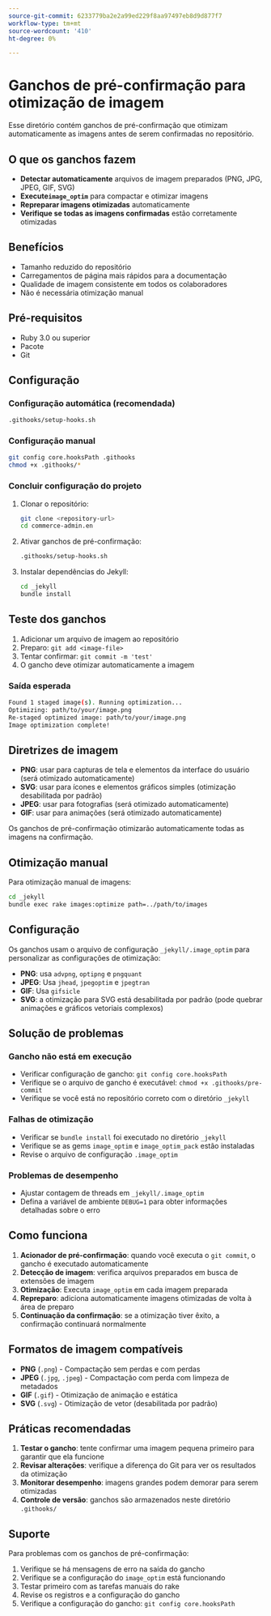 ```yaml
---
source-git-commit: 6233779ba2e2a99ed229f8aa97497eb8d9d877f7
workflow-type: tm+mt
source-wordcount: '410'
ht-degree: 0%

---
```

# Ganchos de pré-confirmação para otimização de imagem

Esse diretório contém ganchos de pré-confirmação que otimizam automaticamente as imagens antes de serem confirmadas no repositório.

## O que os ganchos fazem

- **Detectar automaticamente** arquivos de imagem preparados (PNG, JPG, JPEG, GIF, SVG)
- **Execute`image_optim`** para compactar e otimizar imagens
- **Repreparar imagens otimizadas** automaticamente
- **Verifique se todas as imagens confirmadas** estão corretamente otimizadas

## Benefícios

- Tamanho reduzido do repositório
- Carregamentos de página mais rápidos para a documentação
- Qualidade de imagem consistente em todos os colaboradores
- Não é necessária otimização manual

## Pré-requisitos

- Ruby 3.0 ou superior
- Pacote
- Git

## Configuração

### Configuração automática (recomendada)

```bash
.githooks/setup-hooks.sh
```

### Configuração manual

```bash
git config core.hooksPath .githooks
chmod +x .githooks/*
```

### Concluir configuração do projeto

1. Clonar o repositório:

   ```bash
   git clone <repository-url>
   cd commerce-admin.en
   ```

2. Ativar ganchos de pré-confirmação:

   ```bash
   .githooks/setup-hooks.sh
   ```

3. Instalar dependências do Jekyll:

   ```bash
   cd _jekyll
   bundle install
   ```

## Teste dos ganchos

1. Adicionar um arquivo de imagem ao repositório
2. Preparo: `git add <image-file>`
3. Tentar confirmar: `git commit -m 'test'`
4. O gancho deve otimizar automaticamente a imagem

### Saída esperada

```bash
Found 1 staged image(s). Running optimization...
Optimizing: path/to/your/image.png
Re-staged optimized image: path/to/your/image.png
Image optimization complete!
```

## Diretrizes de imagem

- **PNG**: usar para capturas de tela e elementos da interface do usuário (será otimizado automaticamente)
- **SVG**: usar para ícones e elementos gráficos simples (otimização desabilitada por padrão)
- **JPEG**: usar para fotografias (será otimizado automaticamente)
- **GIF**: usar para animações (será otimizado automaticamente)

Os ganchos de pré-confirmação otimizarão automaticamente todas as imagens na confirmação.

## Otimização manual

Para otimização manual de imagens:

```bash
cd _jekyll
bundle exec rake images:optimize path=../path/to/images
```

## Configuração

Os ganchos usam o arquivo de configuração `_jekyll/.image_optim` para personalizar as configurações de otimização:

- **PNG**: usa `advpng`, `optipng` e `pngquant`
- **JPEG**: Usa `jhead`, `jpegoptim` e `jpegtran`
- **GIF**: Usa `gifsicle`
- **SVG**: a otimização para SVG está desabilitada por padrão (pode quebrar animações e gráficos vetoriais complexos)

## Solução de problemas

### Gancho não está em execução

- Verificar configuração de gancho: `git config core.hooksPath`
- Verifique se o arquivo de gancho é executável: `chmod +x .githooks/pre-commit`
- Verifique se você está no repositório correto com o diretório `_jekyll`

### Falhas de otimização

- Verificar se `bundle install` foi executado no diretório `_jekyll`
- Verifique se as gems `image_optim` e `image_optim_pack` estão instaladas
- Revise o arquivo de configuração `.image_optim`

### Problemas de desempenho

- Ajustar contagem de threads em `_jekyll/.image_optim`
- Defina a variável de ambiente `DEBUG=1` para obter informações detalhadas sobre o erro

## Como funciona

1. **Acionador de pré-confirmação**: quando você executa o `git commit`, o gancho é executado automaticamente
2. **Detecção de imagem**: verifica arquivos preparados em busca de extensões de imagem
3. **Otimização**: Executa `image_optim` em cada imagem preparada
4. **Repreparo**: adiciona automaticamente imagens otimizadas de volta à área de preparo
5. **Continuação da confirmação**: se a otimização tiver êxito, a confirmação continuará normalmente

## Formatos de imagem compatíveis

- **PNG** (`.png`) - Compactação sem perdas e com perdas
- **JPEG** (`.jpg`, `.jpeg`) - Compactação com perda com limpeza de metadados
- **GIF** (`.gif`) - Otimização de animação e estática
- **SVG** (`.svg`) - Otimização de vetor (desabilitada por padrão)

## Práticas recomendadas

1. **Testar o gancho**: tente confirmar uma imagem pequena primeiro para garantir que ela funcione
2. **Revisar alterações**: verifique a diferença do Git para ver os resultados da otimização
3. **Monitorar desempenho**: imagens grandes podem demorar para serem otimizadas
4. **Controle de versão**: ganchos são armazenados neste diretório `.githooks/`

## Suporte

Para problemas com os ganchos de pré-confirmação:

1. Verifique se há mensagens de erro na saída do gancho
2. Verifique se a configuração do `image_optim` está funcionando
3. Testar primeiro com as tarefas manuais do rake
4. Revise os registros e a configuração do gancho
5. Verifique a configuração do gancho: `git config core.hooksPath`
